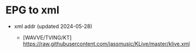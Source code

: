 # EPG to xml

* xml addr (updated 2024-05-28)

  - [WAVVE/TVING/KT]
    https://raw.githubusercontent.com/jassmusic/KLive/master/klive.xml

